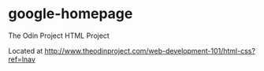 # google-homepage
The Odin Project HTML Project

Located at http://www.theodinproject.com/web-development-101/html-css?ref=lnav